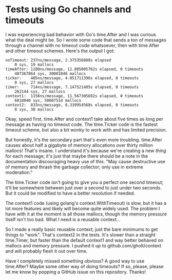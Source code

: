 # Tests using Go channels and timeouts

I was experiencing bad behavior with Go's time.After and I was curious what the
deal might be. So I wrote some code that sends a ton of messages through a
channel with no timeout code whatsoever, then with time.After and other timeout
schemes. Here's the output I got:

```
noTimeout: 237ns/message, 2.375356888s elapsed
    0 sys, 19 mallocs
timeAfter: 1180ns/message, 11.805005762s elapsed, 0 timeouts
    487367864 sys, 30001846 mallocs
ticker:    405ns/message, 4.051711396s elapsed, 0 timeouts
    0 sys, 27 mallocs
timer:     714ns/message, 7.147521405s elapsed, 0 timeouts
    262144 sys, 27 mallocs
context1:  1156ns/message, 11.567305692s elapsed, 0 timeouts
    6818040 sys, 50007514 mallocs
context2:  833ns/message, 8.339954568s elapsed, 0 timeouts
    0 sys, 30 mallocs
```

Okay, speed first, time.After and context1 take about five times as long per
message as having no timeout code. The time.Ticker code is the fastest timeout
scheme, but also a bit wonky to work with and has limited precision.

But honestly, it's the secondary part that's even more troubling. time.After
causes about half a gigabyte of memory allocations over thirty million mallocs!
That's insane. I understand it's because we're creating a new *thing* for each
message; it's just that maybe there should be a note in the documentation
discouraging heavy use of this. "May cause destructive use of memory and thrash
the garbage collector; only use in extreme moderation."

The time.Ticker code isn't going to give you a perfect one second timeout;
it'll be somewhere between just over a second to just under two seconds. But it
could be modified to have a better resolution if needed.

The context1 code (using golang's context.WithTimeout) is slow, but it has a
lot more features and likely will become quite widely used. The problem I have
with it at the moment is all those mallocs, though the memory pressure itself
isn't too bad. What I need is a reusable context...

So I made a really basic reusable context; just the bare minimums to get things
to "work". That's context2 in the tests. It's slower than a straight
time.Timer, but faster than the default context1 and way better behaved on
mallocs and memory pressure. I pushed it up to github.com/gholt/context and
will probably flesh it out over time.

Have I completely missed something obvious? A good way to use time.After? Maybe
some other way of doing timeouts? If so, please, please let me know by popping
a GitHub issue on this repository. Thanks!
